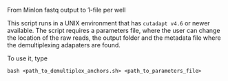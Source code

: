 
From MinIon fastq output to 1-file per well

This script runs in a UNIX environment that has `cutadapt v4.6` or newer available. The script requires a parameters file, where the user can change the location of the raw reads, the output folder and the metadata file where the demultiplexing adapaters are found.

To use it, type

```bash <path_to_demultiplex_anchors.sh> <path_to_parameters_file>```
